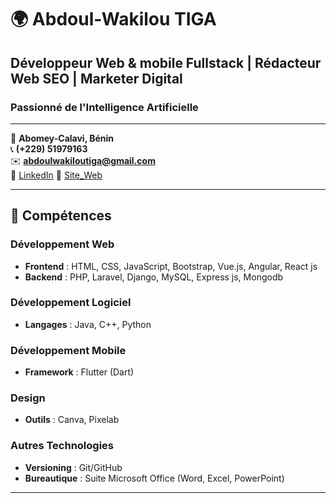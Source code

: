 # 🌍 Abdoul-Wakilou TIGA

## Développeur Web & mobile Fullstack | Rédacteur Web SEO | Marketer Digital
### Passionné de l'Intelligence Artificielle
---

📍 **Abomey-Calavi, Bénin**  
📞 **(+229) 51979163**  
✉️ **abdoulwakiloutiga@gmail.com**  
🔗 [LinkedIn](https://www.linkedin.com/in/abdoulwakiloutiga)
🔗 [Site_Web](https://sites.google.com/view/abdev-freelance/)

---

## 💼 Compétences

### Développement Web
- **Frontend** : HTML, CSS, JavaScript, Bootstrap, Vue.js, Angular, React js
- **Backend** : PHP, Laravel, Django, MySQL, Express js, Mongodb

### Développement Logiciel
- **Langages** : Java, C++, Python

### Développement Mobile
- **Framework** : Flutter (Dart)

### Design
- **Outils** : Canva, Pixelab

### Autres Technologies
- **Versioning** : Git/GitHub
- **Bureautique** : Suite Microsoft Office (Word, Excel, PowerPoint)

---

<!--
**Abdoul-wakilou/Abdoul-wakilou** is a ✨ _special_ ✨ repository because its `README.md` (this file) appears on your GitHub profile.

Here are some ideas to get you started:

- 🔭 I’m currently working on ...
- 🌱 I’m currently learning ...
- 👯 I’m looking to collaborate on ...
- 🤔 I’m looking for help with ...
- 💬 Ask me about ...
- 📫 How to reach me: ...
- 😄 Pronouns: ...
- ⚡ Fun fact: ...
-->
